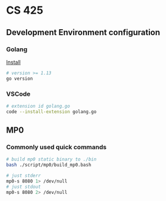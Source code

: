 # CS 425

## Development Environment configuration

### Golang

[Install](https://golang.org/doc/install)

```bash
# version >= 1.13
go version
```

### VSCode

```bash
# extension id golang.go
code --install-extension golang.go
```

## MP0

### Commonly used quick commands

```bash
# build mp0 static binary to ./bin
bash ./script/mp0/build_mp0.bash
```

```bash
# just stderr
mp0-s 8080 1> /dev/null
# just stdout
mp0-s 8080 2> /dev/null
```
